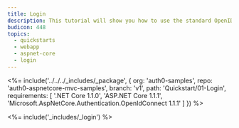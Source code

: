 ```yaml
---
title: Login
description: This tutorial will show you how to use the standard OpenID Connect middleware to add authentication to your web app.
budicon: 448
topics:
  - quickstarts
  - webapp
  - aspnet-core
  - login
---
```


<%= include('../../../_includes/_package', {
  org: 'auth0-samples',
  repo: 'auth0-aspnetcore-mvc-samples',
  branch: 'v1',
  path: 'Quickstart/01-Login',
  requirements: [
    '.NET Core 1.1.0',
    'ASP.NET Core 1.1.1',
    'Microsoft.AspNetCore.Authentication.OpenIdConnect 1.1.1'
  ]
}) %>

<%= include('_includes/_login') %>
